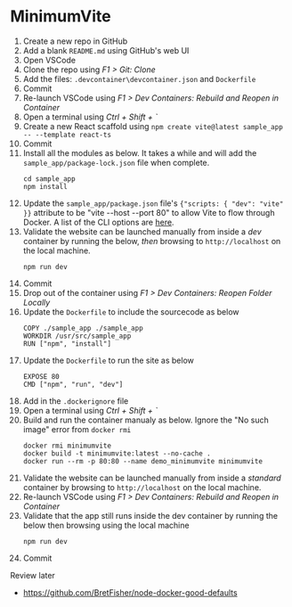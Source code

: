 # MinimumVite


01. Create a new repo in GitHub
02. Add a blank `README.md` using GitHub's web UI
03. Open VSCode
04. Clone the repo using _F1 > Git: Clone_
05. Add the files: `.devcontainer\devcontainer.json` and `Dockerfile`
06. Commit
07. Re-launch VSCode using _F1 > Dev Containers: Rebuild and Reopen in Container_
08. Open a terminal using _Ctrl + Shift + `_
09. Create a new React scaffold using `npm create vite@latest sample_app -- --template react-ts`
10. Commit
11. Install all the modules as below.
    It takes a while and will add the `sample_app/package-lock.json` file when complete.
    ```
    cd sample_app
    npm install
    ```
12. Update the `sample_app/package.json` file's `{"scripts: { "dev": "vite" }}` attribute to be "vite --host --port 80" to allow Vite to flow through Docker.
    A list of the CLI options are [here](https://vitejs.dev/guide/cli.html).
13. Validate the website can be launched manually from inside a _dev_ container by running the below, _then_ browsing to `http://localhost` on the local machine.
    ```
    npm run dev
    ```
14. Commit
15. Drop out of the container using _F1 > Dev Containers: Reopen Folder Locally_
16. Update the `Dockerfile` to include the sourcecode as below
    ```
    COPY ./sample_app ./sample_app
    WORKDIR /usr/src/sample_app
    RUN ["npm", "install"]
    ```
17. Update the `Dockerfile` to run the site as below
    ```
    EXPOSE 80
    CMD ["npm", "run", "dev"]
    ```
18. Add in the `.dockerignore` file
19. Open a terminal using _Ctrl + Shift + `_
20. Build and run the container manualy as below.
    Ignore the "No such image" error from `docker rmi`
    ```
    docker rmi minimumvite
    docker build -t minimumvite:latest --no-cache .
    docker run --rm -p 80:80 --name demo_minimumvite minimumvite
    ```
21. Validate the website can be launched manually from inside a _standard_ container by browsing to `http://localhost` on the local machine.
23. Re-launch VSCode using _F1 > Dev Containers: Rebuild and Reopen in Container_
24. Validate that the app still runs inside the dev container by running the below then browsing using the local machine
    ```
    npm run dev
    ```
22. Commit







Review later

* https://github.com/BretFisher/node-docker-good-defaults
